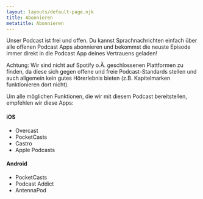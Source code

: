 ```yaml
---
layout: layouts/default-page.njk
title: Abonnieren
metatitle: Abonnieren
---
```


Unser Podcast ist frei und offen. Du kannst Sprachnachrichten einfach über alle offenen Podcast Apps abonnieren und bekommst die neuste Episode immer direkt in die Podcast App deines Vertrauens geladen!

Achtung: Wir sind nicht auf Spotify o.Ä. geschlossenen Plattformen zu finden, da diese sich gegen offene und freie Podcast-Standards stellen und auch allgemein kein gutes Hörerlebnis bieten (z.B. Kapitelmarken funktionieren dort nicht).

Um alle möglichen Funktionen, die wir mit diesem Podcast bereitstellen, empfehlen wir diese Apps:

#### iOS
- Overcast
- PocketCasts
- Castro
- Apple Podcasts

#### Android
- PocketCasts
- Podcast Addict
- AntennaPod
